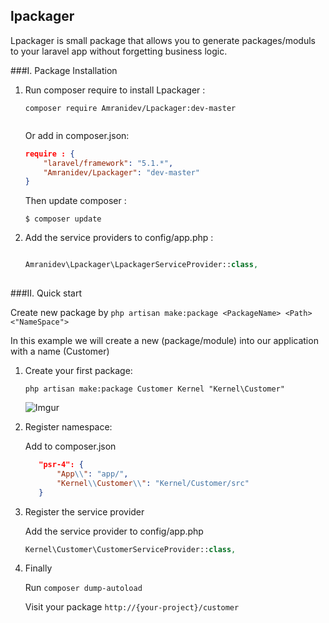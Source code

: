 ## lpackager

Lpackager is small package that allows you to generate packages/moduls to your laravel app without forgetting business logic.

###I. Package Installation

1. Run composer require to install Lpackager :
  
    ```
    composer require Amranidev/Lpackager:dev-master
  
    ```

    Or add in composer.json: 
    
    ```json
    require : {
        "laravel/framework": "5.1.*",
        "Amranidev/Lpackager": "dev-master"
    }
    ```
    
    Then update composer :
    
    ```
    $ composer update
    ```
    
3. Add the service providers to config/app.php :

    ```php

    Amranidev\Lpackager\LpackagerServiceProvider::class,
  
    ```

###II. Quick start
  
Create new package by `php artisan make:package <PackageName> <Path> <"NameSpace">`  

In this example we will create a new (package/module) into our application with a name (Customer)

  1. Create your first package:

  	  `php artisan make:package Customer Kernel "Kernel\Customer"`

 	  ![Imgur](http://i.imgur.com/iRR8pF6.png)

  2. Register namespace:
     
     Add to composer.json

     ```json
        "psr-4": {
            "App\\": "app/",
            "Kernel\\Customer\\": "Kernel/Customer/src"
        }
     ```
  3. Register the service provider  

     Add the service provider to config/app.php
        
     ```php
     Kernel\Customer\CustomerServiceProvider::class,
     ```
  4. Finally
       
      Run `composer dump-autoload`

      Visit your package `http://{your-project}/customer`